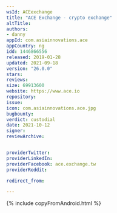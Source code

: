 ```yaml
---
wsId: ACEexchange
title: "ACE Exchange - crypto exchange"
altTitle: 
authors:
- danny
appId: com.asiainnovations.ace
appCountry: ng
idd: 1446866556
released: 2019-01-28
updated: 2021-09-18
version: "26.0.0"
stars: 
reviews: 
size: 69913600
website: https://www.ace.io
repository: 
issue: 
icon: com.asiainnovations.ace.jpg
bugbounty: 
verdict: custodial
date: 2021-10-12
signer: 
reviewArchive:


providerTwitter: 
providerLinkedIn: 
providerFacebook: ace.exchange.tw
providerReddit: 

redirect_from:

---
```



{% include copyFromAndroid.html %}

